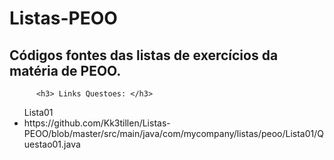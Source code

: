 # Listas-PEOO
<h2> Códigos fontes das listas de exercícios da matéria de PEOO. </h2>

          <h3> Links Questoes: </h3>
   <ul>Lista01
      <li>https://github.com/Kk3tillen/Listas-PEOO/blob/master/src/main/java/com/mycompany/listas/peoo/Lista01/Questao01.java</li>
    

